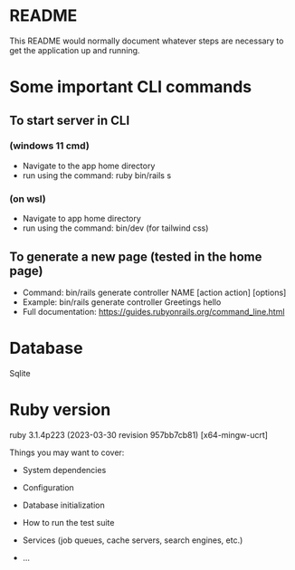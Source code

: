 # README

This README would normally document whatever steps are necessary to get the
application up and running.

# Some important CLI commands

## To start server in CLI
### (windows 11 cmd) 
  - Navigate to the app home directory
  - run using the command: ruby bin/rails s
### (on wsl)
  - Navigate to app home directory
  - run using the command: bin/dev (for tailwind css)

## To generate a new page (tested in the home page)
  - Command: bin/rails generate controller NAME [action action] [options]
  - Example: bin/rails generate controller Greetings hello
  - Full documentation: https://guides.rubyonrails.org/command_line.html

# Database
Sqlite

# Ruby version
ruby 3.1.4p223 (2023-03-30 revision 957bb7cb81) [x64-mingw-ucrt]



Things you may want to cover:

* System dependencies

* Configuration

* Database initialization

* How to run the test suite

* Services (job queues, cache servers, search engines, etc.)

* ...
